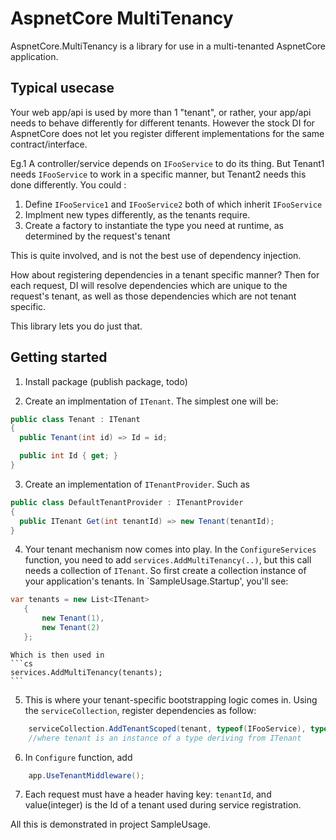 # AspnetCore MultiTenancy

AspnetCore.MultiTenancy is a library for use in a multi-tenanted AspnetCore application.

## Typical usecase

Your web app/api is used by more than 1 "tenant", or rather, your app/api needs to behave differently for different tenants.  However the stock DI for AspnetCore does not let you register different implementations for the same contract/interface.


Eg.1
A controller/service depends on `IFooService` to do its thing. But Tenant1 needs `IFooService` to work in a specific manner, but Tenant2 needs this done differently. You could :
1. Define `IFooService1` and `IFooService2` both of which inherit `IFooService`
2. Implment new types differently, as the tenants require.
3. Create a factory to instantiate the type you need at runtime, as determined by the request's tenant

This is quite involved, and is not the best use of dependency injection.

How about registering dependencies in a tenant specific manner? Then for each request, DI will resolve dependencies which are unique to the request's tenant, as well as those dependencies which are not tenant specific.

This library lets you do just that.


## Getting started

1. Install package (publish package, todo)

2. Create an implmentation of  `ITenant`.
The simplest one will be:

```cs
public class Tenant : ITenant 
{
  public Tenant(int id) => Id = id;

  public int Id { get; }
}
```

3. Create an implementation of `ITenantProvider`.
Such as

```cs
public class DefaultTenantProvider : ITenantProvider
{
  public ITenant Get(int tenantId) => new Tenant(tenantId);
}
```
4. Your tenant mechanism now comes into play. In the `ConfigureServices` function, you need to add `services.AddMultiTenancy(..)`,
   but this call needs a collection of `ITenant`. So first create a collection instance of your application's tenants.
   In `SampleUsage.Startup', you'll see:
 ```cs
 var tenants = new List<ITenant>
	{
		new Tenant(1),
		new Tenant(2)
	};
```
	Which is then used in 
	```cs
	services.AddMultiTenancy(tenants);
	```
5. This is where your tenant-specific bootstrapping logic comes in. Using the `serviceCollection`, register dependencies as follow:
```cs
	serviceCollection.AddTenantScoped(tenant, typeof(IFooService), typeof(DefaultFooService), ServiceLifetime.Scoped);
	//where tenant is an instance of a type deriving from ITenant
```
6. In `Configure` function, add 
```cs
	app.UseTenantMiddleware();
```
7. Each request must have a header having key: `tenantId`, and value(integer) is the Id of a tenant used during service registration.

All this is demonstrated in project SampleUsage.